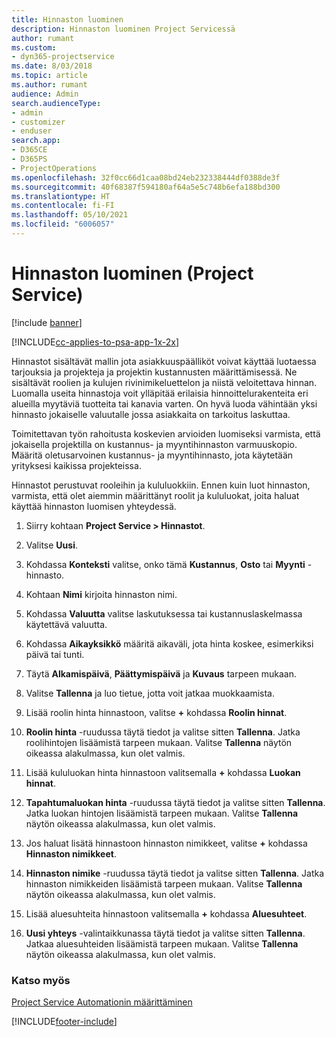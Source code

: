 ```yaml
---
title: Hinnaston luominen
description: Hinnaston luominen Project Servicessä
author: rumant
ms.custom:
- dyn365-projectservice
ms.date: 8/03/2018
ms.topic: article
ms.author: rumant
audience: Admin
search.audienceType:
- admin
- customizer
- enduser
search.app:
- D365CE
- D365PS
- ProjectOperations
ms.openlocfilehash: 32f0cc66d1caa08bd24eb232338444df0388de3f
ms.sourcegitcommit: 40f68387f594180af64a5e5c748b6efa188bd300
ms.translationtype: HT
ms.contentlocale: fi-FI
ms.lasthandoff: 05/10/2021
ms.locfileid: "6006057"
---
```

# <a name="create-a-price-list-project-service"></a>Hinnaston luominen (Project Service)

[!include [banner](../includes/psa-now-project-operations.md)]

[!INCLUDE[cc-applies-to-psa-app-1x-2x](../includes/cc-applies-to-psa-app-1x-2x.md)]

Hinnastot sisältävät mallin jota asiakkuuspäälliköt voivat käyttää luotaessa tarjouksia ja projekteja ja projektin kustannusten määrittämisessä. Ne sisältävät roolien ja kulujen rivinimikeluettelon ja niistä veloitettava hinnan. Luomalla useita hinnastoja voit ylläpitää erilaisia hinnoittelurakenteita eri alueilla myytäviä tuotteita tai kanavia varten. On hyvä luoda vähintään yksi hinnasto jokaiselle valuutalle jossa asiakkaita on tarkoitus laskuttaa.  
  
Toimitettavan työn rahoitusta koskevien arvioiden luomiseksi varmista, että jokaisella projektilla on kustannus- ja myyntihinnaston varmuuskopio. Määritä oletusarvoinen kustannus- ja myyntihinnasto, jota käytetään yrityksesi kaikissa projekteissa.  
  
Hinnastot perustuvat rooleihin ja kululuokkiin. Ennen kuin luot hinnaston, varmista, että olet aiemmin määrittänyt roolit ja kululuokat, joita haluat käyttää hinnaston luomisen yhteydessä.  
  
1.  Siirry kohtaan **Project Service > Hinnastot**.  
  
2.  Valitse **Uusi**.  
  
3.  Kohdassa **Konteksti** valitse, onko tämä **Kustannus**, **Osto** tai **Myynti** -hinnasto.  
  
4.  Kohtaan **Nimi** kirjoita hinnaston nimi.  
  
5.  Kohdassa **Valuutta** valitse laskutuksessa tai kustannuslaskelmassa käytettävä valuutta.  
  
6.  Kohdassa **Aikayksikkö** määritä aikaväli, jota hinta koskee, esimerkiksi päivä tai tunti.  
  
7.  Täytä **Alkamispäivä**, **Päättymispäivä** ja **Kuvaus** tarpeen mukaan.  
  
8.  Valitse **Tallenna** ja luo tietue, jotta voit jatkaa muokkaamista.  
  
9. Lisää roolin hinta hinnastoon, valitse **+** kohdassa **Roolin hinnat**.  
  
10. **Roolin hinta** -ruudussa täytä tiedot ja valitse sitten **Tallenna**. Jatka roolihintojen lisäämistä tarpeen mukaan. Valitse **Tallenna** näytön oikeassa alakulmassa, kun olet valmis.  
  
11. Lisää kululuokan hinta hinnastoon valitsemalla **+** kohdassa **Luokan hinnat**.  
  
12. **Tapahtumaluokan hinta** -ruudussa täytä tiedot ja valitse sitten **Tallenna**. Jatka luokan hintojen lisäämistä tarpeen mukaan. Valitse **Tallenna** näytön oikeassa alakulmassa, kun olet valmis.  
  
13. Jos haluat lisätä hinnastoon hinnaston nimikkeet, valitse **+** kohdassa **Hinnaston nimikkeet**.  
  
14. **Hinnaston nimike** -ruudussa täytä tiedot ja valitse sitten **Tallenna**. Jatka hinnaston nimikkeiden lisäämistä tarpeen mukaan. Valitse **Tallenna** näytön oikeassa alakulmassa, kun olet valmis.  
  
15. Lisää aluesuhteita hinnastoon valitsemalla **+** kohdassa **Aluesuhteet**.  
  
16. **Uusi yhteys** -valintaikkunassa täytä tiedot ja valitse sitten **Tallenna**. Jatkaa aluesuhteiden lisäämistä tarpeen mukaan. Valitse **Tallenna** näytön oikeassa alakulmassa, kun olet valmis.  
  
### <a name="see-also"></a>Katso myös  
 [Project Service Automationin määrittäminen](../psa/configure.md)


[!INCLUDE[footer-include](../includes/footer-banner.md)]